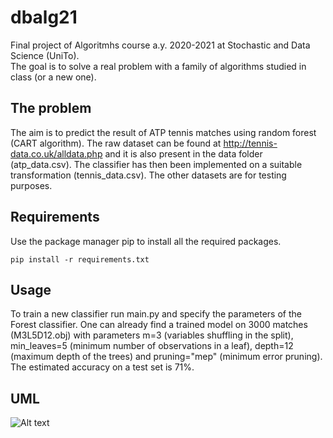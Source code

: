 # dbalg21
Final project of Algoritmhs course a.y. 2020-2021 at Stochastic and Data Science (UniTo).  
The goal is to solve a real problem with a family of algorithms studied in class (or a new one).

## The problem
The aim is to predict the result of ATP tennis matches using random forest (CART algorithm).
The raw dataset can be found at http://tennis-data.co.uk/alldata.php and it is also present in the data folder (atp_data.csv).
The classifier has then been implemented on a suitable transformation (tennis_data.csv).
The other datasets are for testing purposes. 

## Requirements
Use the package manager pip to install all the required packages.

```pip install -r requirements.txt```

## Usage
To train a new classifier run main.py and specify the parameters of the Forest classifier.
One can already find a trained model on 3000 matches (M3L5D12.obj)
with parameters m=3 (variables shuffling in the split), min_leaves=5 (minimum number of observations in a leaf), depth=12 (maximum depth of the trees) and pruning="mep" (minimum error pruning).
The estimated accuracy on a test set is 71%. 

## UML
![Alt text](uml.jpg)





